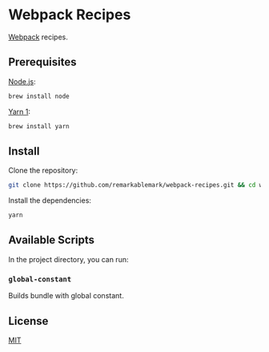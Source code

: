# Webpack Recipes

[Webpack](https://webpack.js.org/) recipes.

## Prerequisites

[Node.js](https://nodejs.org/en/download/):

```sh
brew install node
```

[Yarn 1](https://classic.yarnpkg.com/en/docs/install/#mac-stable):

```sh
brew install yarn
```

## Install

Clone the repository:

```sh
git clone https://github.com/remarkablemark/webpack-recipes.git && cd webpack-recipes
```

Install the dependencies:

```sh
yarn
```

## Available Scripts

In the project directory, you can run:

### `global-constant`

Builds bundle with global constant.

## License

[MIT](LICENSE)
